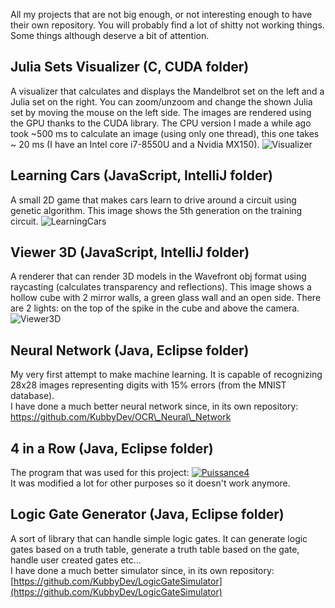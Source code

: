 All my projects that are not big enough, or not interesting enough to have their own repository.
You will probably find a lot of shitty not working things. Some things although deserve a bit of attention.

## Julia Sets Visualizer (C, CUDA folder)

A visualizer that calculates and displays the Mandelbrot set on the left and a Julia set on the right. You can zoom/unzoom and change the shown Julia set by moving the mouse on the left side. The images are rendered using the GPU thanks to the CUDA library. The CPU version I made a while ago took ~500 ms to calculate an image (using only one thread), this one takes ~ 20 ms (I have an Intel core i7-8550U and a Nvidia MX150).
![Visualizer](https://i.imgur.com/nPllabK.png)

## Learning Cars (JavaScript, IntelliJ folder)

A small 2D game that makes cars learn to drive around a circuit using genetic algorithm. This image shows the 5th generation on the training circuit.
![LearningCars](https://i.imgur.com/Aoe64MN.jpg)

## Viewer 3D (JavaScript, IntelliJ folder)

A renderer that can render 3D models in the Wavefront obj format using raycasting (calculates transparency and reflections). This image shows a hollow cube with 2 mirror walls, a green glass wall and an open side. There are 2 lights: on the top of the spike in the cube and above the camera.
![Viewer3D](https://i.imgur.com/IKxfEbv.jpg)

## Neural Network (Java, Eclipse folder)

My very first attempt to make machine learning. It is capable of recognizing 28x28 images representing digits with 15% errors (from the MNIST database).  
I have done a much better neural network since, in its own repository: [https://github.com/KubbyDev/OCR\_Neural\_Network
](https://github.com/KubbyDev/OCR\_Neural\_Network)

## 4 in a Row (Java, Eclipse folder)

The program that was used for this project:
[![Puissance4](https://i.ibb.co/2NBbK0b/https-i-ytimg-com-vi-Fhdys94-Y70-maxresdefault.jpg)](https://www.youtube.com/watch?v=-Fhdys94Y70 "Puissance4")  
It was modified a lot for other purposes so it doesn't work anymore.

## Logic Gate Generator (Java, Eclipse folder)

A sort of library that can handle simple logic gates. It can generate logic gates based on a truth table, generate a truth table based on the gate, handle user created gates etc...  
I have done a much better simulator since, in its own repository: [https://github.com/KubbyDev/LogicGateSimulator](https://github.com/KubbyDev/LogicGateSimulator)